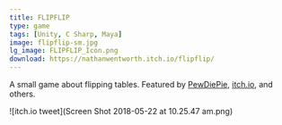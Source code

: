```yaml
---
title: FLIPFLIP
type: game
tags: [Unity, C Sharp, Maya]
image: flipflip-sm.jpg
lg_image: FLIPFLIP_Icon.png
download: https://nathanwentworth.itch.io/flipflip/
---
```

A small game about flipping tables. Featured by [PewDiePie](https://youtu.be/n5nPR4rmBu0?t=157), [itch.io](https://twitter.com/itchio/status/584928245214089217), and others.

![itch.io tweet](Screen Shot 2018-05-22 at 10.25.47 am.png)